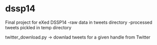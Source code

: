 # dssp14
Final project for eXed DSSP14
-raw data in tweets directory
-processed tweets pickled in temp directory

twitter_download.py -> downlad tweets for a given handle from Twitter
